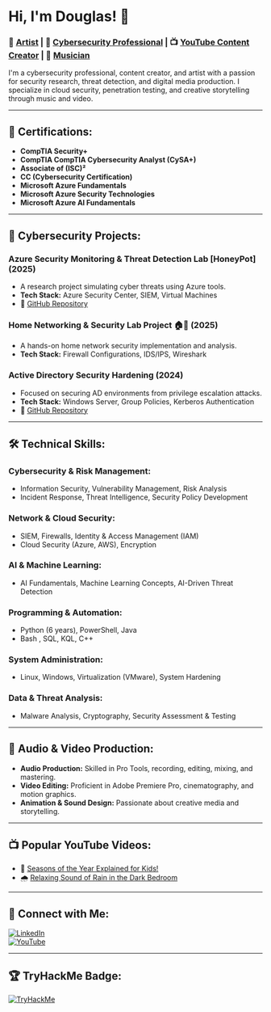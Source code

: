 # Hi, I'm Douglas! 👋

### 🎨 [Artist](https://douglashale.net/) | 🔐 [Cybersecurity Professional](https://www.linkedin.com/in/douglas-hale-002303121/) | 📺 [YouTube Content Creator](https://www.youtube.com/@WhizkidWondersLearning) | 🎵 [Musician](https://youtube.com/@copaseticarts9067?si=1mqr3IMhNfyr7mII)

I'm a cybersecurity professional, content creator, and artist with a passion for security research, threat detection, and digital media production. I specialize in cloud security, penetration testing, and creative storytelling through music and video.

---

## 📜 Certifications:
- **CompTIA Security+**
- **CompTIA CompTIA Cybersecurity Analyst (CySA+)**
- **Associate of (ISC)²**
- **CC (Cybersecurity Certification)**
- **Microsoft Azure Fundamentals**
- **Microsoft Azure Security Technologies**
- **Microsoft Azure AI Fundamentals**

---

## 🔐 Cybersecurity Projects:

### **Azure Security Monitoring & Threat Detection Lab [HoneyPot] (2025)**  
- A research project simulating cyber threats using Azure tools.  
- **Tech Stack:** Azure Security Center, SIEM, Virtual Machines  
- 🔗 [GitHub Repository](https://github.com/CopaseticCreates/AzureMon-ThreatLab)  

### **Home Networking & Security Lab Project 🏠🔐 (2025)**  
- A hands-on home network security implementation and analysis.  
- **Tech Stack:** Firewall Configurations, IDS/IPS, Wireshark  

### **Active Directory Security Hardening (2024)**  
- Focused on securing AD environments from privilege escalation attacks.  
- **Tech Stack:** Windows Server, Group Policies, Kerberos Authentication  
- 🔗 [GitHub Repository](https://github.com/CopaseticCreates/ActiveDirectoryLab)

---

## 🛠️ Technical Skills:

### **Cybersecurity & Risk Management:**
- Information Security, Vulnerability Management, Risk Analysis
- Incident Response, Threat Intelligence, Security Policy Development

### **Network & Cloud Security:**
- SIEM, Firewalls, Identity & Access Management (IAM)
- Cloud Security (Azure, AWS), Encryption

### **AI & Machine Learning:**
- AI Fundamentals, Machine Learning Concepts, AI-Driven Threat Detection

### **Programming & Automation:**
- Python (6 years), PowerShell, Java
- Bash , SQL, KQL, C++

### **System Administration:**
- Linux, Windows, Virtualization (VMware), System Hardening

### **Data & Threat Analysis:**
- Malware Analysis, Cryptography, Security Assessment & Testing

---

## 🎵 Audio & Video Production:
- **Audio Production:** Skilled in Pro Tools, recording, editing, mixing, and mastering.
- **Video Editing:** Proficient in Adobe Premiere Pro, cinematography, and motion graphics.
- **Animation & Sound Design:** Passionate about creative media and storytelling.

---

## 📺 Popular YouTube Videos:
- 🎥 [Seasons of the Year Explained for Kids!](https://www.youtube.com/watch?v=OOEg3OKwYTs&t=7s)
- 🌧️ [Relaxing Sound of Rain in the Dark Bedroom](https://www.youtube.com/watch?v=QHIyFIMu4uQ)

---

## 🤳 Connect with Me:
[![LinkedIn](https://img.shields.io/badge/LinkedIn-Connect-blue?logo=linkedin)](https://www.linkedin.com/in/douglas-hale-002303121/)  
[![YouTube](https://img.shields.io/badge/YouTube-Subscribe-red?logo=youtube)](https://www.youtube.com/@WhizkidWondersLearning)  

---

## 🏆 TryHackMe Badge:
[![TryHackMe](https://tryhackme-badges.s3.amazonaws.com/Haled2312x.png)](https://tryhackme.com/p/Haled2312x)
